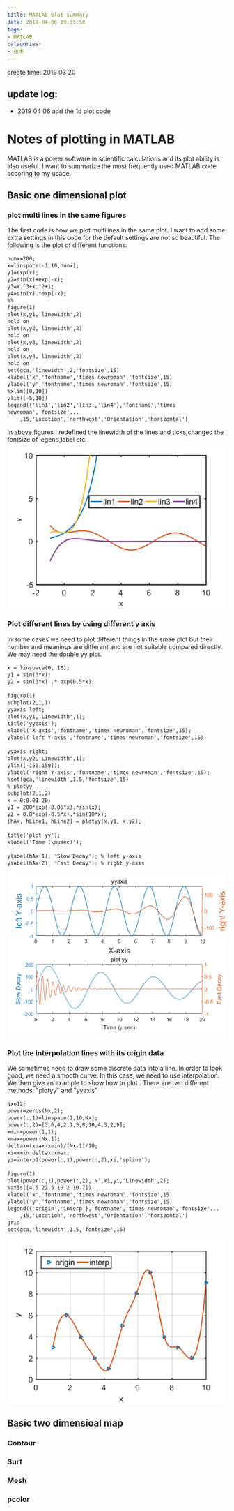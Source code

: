 ```yaml
---
title: MATLAB plot summary
date: 2019-04-06 19:15:50
tags:
- MATLAB
categories: 
- 技术
---
```


create time: 2019 03 20
## update log:
* 2019 04 06 
add the 1d plot code
# Notes of plotting in MATLAB
MATLAB is a power software in scientific calculations and its plot ability is also useful. I want to summarize the most frequently used MATLAB code accoring to my usage.
## Basic one dimensional plot

### plot multi lines in the same figures
The first code is how we plot multilines in the same plot. I want to add some extra settings in this code for the default settings are not so beautiful. The following is the plot of different functions:

```
numx=200;
x=linspace(-1,10,numx);
y1=exp(x);
y2=sin(x)+exp(-x);
y3=x.^3+x.^2+1;
y4=sin(x).*exp(-x);
%%
figure(1)
plot(x,y1,'linewidth',2)
hold on
plot(x,y2,'linewidth',2)
hold on
plot(x,y3,'linewidth',2)
hold on
plot(x,y4,'linewidth',2)
hold on
set(gca,'linewidth',2,'fontsize',15)
xlabel('x','fontname','times newroman','fontsize',15)
ylabel('y','fontname','times newroman','fontsize',15)
%xlim([0,10])
ylim([-5,10])
legend({'lin1','lin2','lin3','lin4'},'fontname','times newroman','fontsize'...
    ,15,'Location','northwest','Orientation','horizontal')

```
In above figures I redefined the linewidth of the lines and ticks,changed the fontsize of legend,label etc.
![Basic 1d plot](https://raw.githubusercontent.com/knifelees3/my_pictures/master/20190406_MATLAB_PLOT/example_01_1d.png)

### Plot different lines by using different y axis
In some cases we need to plot different things in the smae plot but their number and meanings are different and are not suitable compared directly. We may need the double yy plot.
```
x = linspace(0, 10);
y1 = sin(3*x);
y2 = sin(3*x) .* exp(0.5*x);

figure(1)
subplot(2,1,1)
yyaxis left;
plot(x,y1,'Linewidth',1);
title('yyaxis');
xlabel('X-axis','fontname','times newroman','fontsize',15);
ylabel('left Y-axis','fontname','times newroman','fontsize',15);

yyaxis right;
plot(x,y2,'Linewidth',1);
ylim([-150,150]); 
ylabel('right Y-axis','fontname','times newroman','fontsize',15); 
%set(gca,'linewidth',1.5,'fontsize',15)
% plotyy
subplot(2,1,2)
x = 0:0.01:20;
y1 = 200*exp(-0.05*x).*sin(x);
y2 = 0.8*exp(-0.5*x).*sin(10*x);
[hAx, hLine1, hLine2] = plotyy(x,y1, x,y2);

title('plot yy');
xlabel('Time (\musec)');

ylabel(hAx(1), 'Slow Decay'); % left y-axis
ylabel(hAx(2), 'Fast Decay'); % right y-axis
```
![plot by using different yaxis](https://raw.githubusercontent.com/knifelees3/my_pictures/master/20190406_MATLAB_PLOT/example_02_1d.png)

### Plot the interpolation lines with its origin data
We sometimes need to draw some discrete data into a line. In order to look good, we need a smooth curve. In this case, we need to use interpolation. We then give an example to show how to plot . There are two different methods: "plotyy" and "yyaxis"
```
Nx=12;
power=zeros(Nx,2);
power(:,1)=linspace(1,10,Nx);
power(:,2)=[3,6,4,2,1,5,8,10,4,3,2,9];
xmin=power(1,1);
xmax=power(Nx,1);
deltax=(xmax-xmin)/(Nx-1)/10;
xi=xmin:deltax:xmax;
yi=interp1(power(:,1),power(:,2),xi,'spline');

figure(1)
plot(power(:,1),power(:,2),'>',xi,yi,'Linewidth',2);
%axis([4.5 22.5 10.2 10.7])
xlabel('x','fontname','times newroman','fontsize',15)
ylabel('y','fontname','times newroman','fontsize',15)
legend({'origin','interp'},'fontname','times newroman','fontsize'...
    ,15,'Location','northwest','Orientation','horizontal')
grid
set(gca,'linewidth',1.5,'fontsize',15)
```
![Plot from discrete date and do Interpolation](https://raw.githubusercontent.com/knifelees3/my_pictures/master/20190406_MATLAB_PLOT/example_03_1d.png)
## Basic two dimensioal map
### Contour

### Surf

### Mesh

### pcolor
